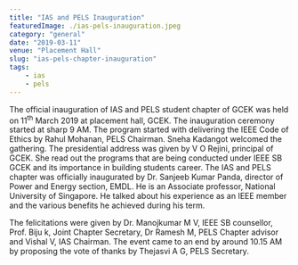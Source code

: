 ```yaml
---
title: "IAS and PELS Inauguration"
featuredImage: ./ias-pels-inauguration.jpeg
category: "general"
date: "2019-03-11"
venue: "Placement Hall"
slug: "ias-pels-chapter-inauguration"
tags:
    - ias
    - pels
---
```


The official inauguration of IAS and PELS student chapter of GCEK was held on 11<sup>th</sup> March 2019 at placement hall, GCEK. The inauguration ceremony started at sharp 9 AM. The program started with delivering the IEEE Code of Ethics by Rahul Mohanan, PELS Chairman. Sneha Kadangot welcomed the gathering. The presidential address was given by V O Rejini, principal of GCEK. She read out the programs that are being conducted under IEEE SB GCEK and its importance in building students career. The IAS and PELS chapter was officially inaugurated by Dr. Sanjeeb Kumar Panda, director of Power and Energy section, EMDL. He is an Associate professor, National University of Singapore. He talked about his experience as an IEEE member and the various benefits he achieved during his term.

The felicitations were given by Dr. Manojkumar M V, IEEE SB counsellor, Prof. Biju k, Joint Chapter Secretary, Dr Ramesh M, PELS Chapter advisor and Vishal V, IAS Chairman. The event came to an end by around 10.15 AM by proposing the vote of thanks by Thejasvi A G, PELS Secretary.

